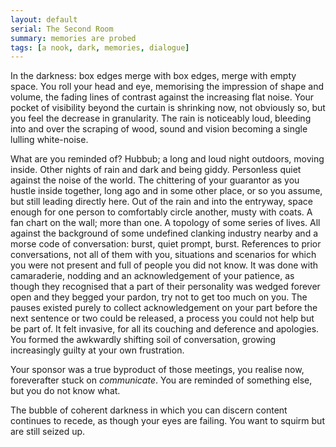 ```yaml
---
layout: default
serial: The Second Room
summary: memories are probed
tags: [a nook, dark, memories, dialogue]
---
```


In the darkness: box edges merge with box edges, merge with empty space.  You roll your head and eye, memorising the impression of shape and volume, the fading lines of contrast against the increasing flat noise.  Your pocket of visibility beyond the curtain is shrinking now, not obviously so, but you feel the decrease in granularity. The rain is noticeably loud, bleeding into and over the scraping of wood, sound and vision becoming a single lulling white-noise.  

What are you reminded of?  Hubbub; a long and loud night outdoors, moving inside.  Other nights of rain and dark and being giddy.  Personless quiet against the noise of the world. The chittering of your guarantor as you hustle inside together, long ago and in some other place, or so you assume, but still leading directly here.  Out of the rain and into the entryway, space enough for one person to comfortably circle another, musty with coats.  A fan chart on the wall; more than one.  A topology of some series of lives. All against the background of some undefined clanking industry nearby and a morse code of conversation: burst, quiet prompt, burst.  References to prior conversations, not all of them with you, situations and scenarios for which you were not present and full of people you did not know. It was done with camaraderie, nodding and an acknowledgement of your patience, as though they recognised that a part of their personality was wedged forever open and they begged your pardon, try not to get too much on you. The pauses existed purely to collect acknowledgement on your part before the next sentence or two could be released, a process you could not help but be part of.  It felt invasive, for all its couching and deference and apologies.  You formed the awkwardly shifting soil of conversation, growing increasingly guilty at your own frustration. 

Your sponsor was a true byproduct of those meetings, you realise now, foreverafter stuck on _communicate_. You are reminded of something else, but you do not know what.  

The bubble of coherent darkness in which you can discern content continues to recede, as though your eyes are failing.  You want to squirm but are still seized up.
